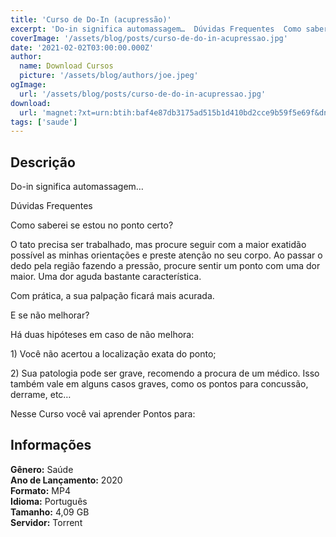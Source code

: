 ```yaml
---
title: 'Curso de Do-In (acupressão)'
excerpt: 'Do-in significa automassagem…  Dúvidas Frequentes  Como saberei se estou no ponto certo?  O tato precisa ser trabalhado, mas procure seguir com a maior exatidão possível as minhas orientações e preste atenção no seu corpo. Ao passar o dedo pela região fazendo a pressão, procure sen'
coverImage: '/assets/blog/posts/curso-de-do-in-acupressao.jpg'
date: '2021-02-02T03:00:00.000Z'
author:
  name: Download Cursos
  picture: '/assets/blog/authors/joe.jpeg'
ogImage:
  url: '/assets/blog/posts/curso-de-do-in-acupressao.jpg'
download:
  url: 'magnet:?xt=urn:btih:baf4e87db3175ad515b1d410bd2cce9b59f5e69f&dn=Curso%20de%20Do-In%20(acupress%c3%a3o)&tr=udp%3a%2f%2ftracker.openbittorrent.com%3a1337%2fannounce&tr=udp%3a%2f%2ftracker.opentrackr.org%3a1337%2fannounce'
tags: ['saude']
---
```

<h2>Descrição</h2>
<p>Do-in significa automassagem…</p><p>Dúvidas Frequentes</p><p>Como saberei se estou no ponto certo?</p><p>O tato precisa ser trabalhado, mas procure seguir com a maior exatidão possível as minhas orientações e preste atenção no seu corpo. Ao passar o dedo pela região fazendo a pressão, procure sentir um ponto com uma dor maior. Uma dor aguda bastante característica.</p><p>Com prática, a sua palpação ficará mais acurada.</p><p>E se não melhorar?</p><p>Há duas hipóteses em caso de não melhora:</p><p>1) Você não acertou a localização exata do ponto;</p><p>2) Sua patologia pode ser grave, recomendo a procura de um médico. Isso também vale em alguns casos graves, como os pontos para concussão, derrame, etc…</p><p>Nesse Curso você vai aprender Pontos para:</p><h2>Informações</h2><p><strong>Gênero:</strong> Saúde<br/> <strong>Ano de Lançamento:</strong> 2020<br/> <strong>Formato:</strong> MP4<br/> <strong>Idioma:</strong> Português<br/> <strong>Tamanho:</strong> 4,09 GB<br/> <strong>Servidor:</strong> Torrent</p>
